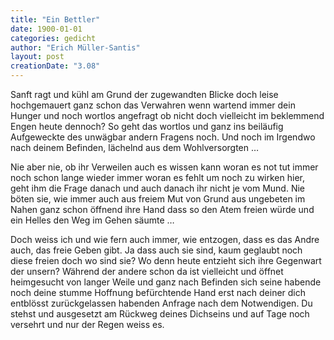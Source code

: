 ```yaml
---
title: "Ein Bettler"
date: 1900-01-01
categories: gedicht
author: "Erich Müller-Santis"
layout: post
creationDate: "3.08"
---
```

Sanft ragt und kühl am Grund
der zugewandten Blicke
doch leise hochgemauert ganz schon das Verwahren
wenn wartend immer
dein Hunger und noch wortlos angefragt
ob nicht doch vielleicht
im beklemmend Engen heute dennoch?
So geht das wortlos und ganz ins
beiläufig Aufgeweckte des unwägbar andern
Fragens noch. Und noch im Irgendwo nach deinem
Befinden, lächelnd aus dem Wohlversorgten …

Nie aber nie, ob ihr Verweilen auch
es wissen kann woran es not tut
immer noch schon lange wieder immer
woran es fehlt um noch
zu wirken hier, geht ihm die Frage danach
und auch danach ihr nicht
je vom Mund. Nie böten sie, wie immer auch
aus freiem Mut von Grund aus ungebeten
im Nahen ganz schon öffnend ihre Hand dass
so den Atem freien würde und ein Helles
den Weg im Gehen säumte …

Doch weiss ich und wie fern auch immer,
wie entzogen, dass es
das Andre auch, das freie Geben gibt.
Ja dass auch sie sind, kaum geglaubt noch
diese freien doch wo sind sie?
Wo denn heute
entzieht sich ihre Gegenwart der unsern?
Während
der andere schon da ist vielleicht
und öffnet heimgesucht von langer Weile und
ganz nach Befinden sich seine habende
noch deine stumme Hoffnung befürchtende Hand erst
nach deiner dich entblösst
zurückgelassen habenden Anfrage nach dem
Notwendigen.
Du stehst und ausgesetzt
am Rückweg deines Dichseins und auf Tage
noch versehrt und nur der Regen weiss es.
